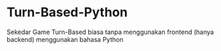 # Turn-Based-Python
Sekedar Game Turn-Based biasa tanpa menggunakan frontend (hanya backend) menggunakan bahasa Python
